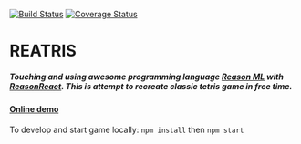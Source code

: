 [![Build Status](https://travis-ci.org/denis-ok/reasonml-reatris.svg?branch=master)](https://travis-ci.org/denis-ok/reasonml-reatris)
[![Coverage Status](https://coveralls.io/repos/github/denis-ok/reasonml-reatris/badge.svg?branch=master)](https://coveralls.io/github/denis-ok/reasonml-reatris?branch=master)

# REATRIS

##### Touching and using awesome programming language [Reason ML](https://reasonml.github.io/) with [ReasonReact](https://reasonml.github.io/reason-react/). This is attempt to recreate classic tetris game in free time.

#### [Online demo](https://reasonml-reatris.now.sh/)

To develop and start game locally:
`npm install`
then
`npm start`

